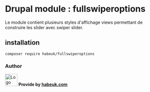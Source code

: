 # Drupal module : fullswiperoptions

Le module contient plusieurs styles d'affichage views permettant de construire les slider avec swiper slider.

## installation

```
composer require habeuk/fullswiperoptions
```

### Author

<div>
<img alt="Logo habeuk" src="https://habeuk.com/sites/default/files/styles/medium/public/2023-08/logo-habeuk.png" height="40px">
<strong> Provide by <a href="https://habeuk.com/" target="_blank"> habeuk.com </a> </strong>
</div>
